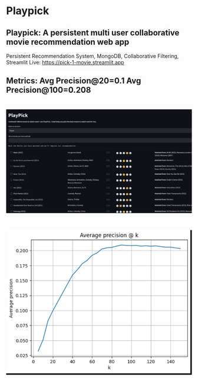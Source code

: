 # Playpick

## Playpick: A persistent multi user collaborative movie recommendation web app

Persistent Recommendation System, MongoDB, Collaborative Filtering, Streamlit
Live: https://pick-1-movie.streamlit.app 

## Metrics: Avg Precision@20=0.1                     Avg Precision@100=0.208

# ![PlayPick](<UI.png>)

# ![Average precsion @ k](<eval.png>)

